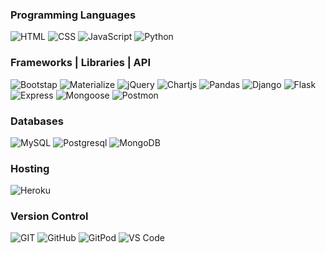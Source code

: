 <!--
**e-kai00/e-kai00** is a ✨ _special_ ✨ repository because its `README.md` (this file) appears on your GitHub profile.

Here are some ideas to get you started:

- 🔭 I’m currently working on ...
- 🌱 I’m currently learning ...
- 👯 I’m looking to collaborate on ...
- 🤔 I’m looking for help with ...
- 💬 Ask me about ...
- 📫 How to reach me: ...
- 😄 Pronouns: ...
- ⚡ Fun fact: ...
-->
### Programming Languages
![HTML](https://img.shields.io/badge/HTML-%23333333?logo=html5&logoColor=%23ffffff&labelColor=%23E34F26)
![CSS](https://img.shields.io/badge/CSS-%23333333?logo=css3&logoColor=%23ffffff&labelColor=%231572B6)
![JavaScript](https://img.shields.io/badge/JavaScript-%23333333?logo=javascript&logoColor=%23000000&labelColor=%23F7DF1E)
![Python](https://img.shields.io/badge/Python-%23333333?logo=python&logoColor=%23ffffcc&labelColor=%233776AB)

### Frameworks | Libraries | API
![Bootstap](https://img.shields.io/badge/Bootstap-%23333333?logo=bootstrap&logoColor=%23ffffff&labelColor=%237952B3)
![Materialize](https://img.shields.io/badge/Materialize-%23ef9a9a%20)
![jQuery](https://img.shields.io/badge/jQuery-%23333333?logo=jquery&logoColor=%23ffffff&labelColor=%230769AD)
![Chartjs](https://img.shields.io/badge/Chart.js-%23333333?logo=chartdotjs&logoColor=%23ffffff&labelColor=%23FF6384)
![Pandas](https://img.shields.io/badge/pandas-%23333333?logo=pandas&logoColor=%23150458&labelColor=%23ffffff)
![Django](https://img.shields.io/badge/Django-%23333333?logo=django&logoColor=%23092E20&labelColor=%23ffffff)
![Flask](https://img.shields.io/badge/Flask-%23333333?logo=flask&logoColor=%23000000&labelColor=%23ffffff)
![Express](https://img.shields.io/badge/Express.js-%23333333?logo=express&logoColor=%23000000&labelColor=%23ffffff)
![Mongoose](https://img.shields.io/badge/Mongoose-%23333333?logo=mongoose&logoColor=%23880000&labelColor=%23ffffff)
![Postmon](https://img.shields.io/badge/Postman-%23333333?logo=postman&logoColor=%23ffffff&labelColor=%23FF6C37)

### Databases
![MySQL](https://img.shields.io/badge/MySQL-%23333333?logo=mysql&logoColor=%23ffffff&labelColor=%234479A1)
![Postgresql](https://img.shields.io/badge/PostgreSQL-%23333333?logo=postgresql&logoColor=%23ffffff&labelColor=%234169E1)
![MongoDB](https://img.shields.io/badge/MongoDB-%23333333?logo=mongodb&logoColor=%23ffffff&labelColor=%2347A248)

### Hosting 
![Heroku](https://img.shields.io/badge/Heroku-%23333333?logo=heroku&logoColor=%23ffffff&labelColor=%23430098)

### Version Control 
![GIT](https://img.shields.io/badge/GIT-%23333333?logo=git&logoColor=%23ffffff&labelColor=%23F05032)
![GitHub](https://img.shields.io/badge/GitHub-%23333333?logo=github&logoColor=%23ffffff&labelColor=%23181717)
![GitPod](https://img.shields.io/badge/GitPod-%23333333?logo=gitpod&logoColor=%23ffffff&labelColor=%23FFAE33)
![VS Code](https://img.shields.io/badge/VS%20Code-%23333333?logo=visualstudiocode&logoColor=%23ffffff&labelColor=%23007ACC)




